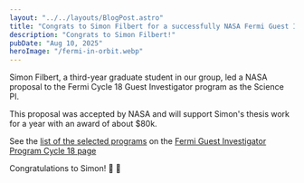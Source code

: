 ```yaml
---
layout: "../../layouts/BlogPost.astro"
title: "Congrats to Simon Filbert for a successfully NASA Fermi Guest Investigator program"
description: "Congrats to Simon Filbert!"
pubDate: "Aug 10, 2025"
heroImage: "/fermi-in-orbit.webp"
---
```


Simon Filbert, a third-year graduate student in our group, led a NASA proposal to the Fermi Cycle 18 Guest Investigator program as the Science PI. 

This proposal was accepted by NASA and will support Simon's thesis work for a year with an award of about $80k. 

See the [list of the selected programs](https://fermi.gsfc.nasa.gov/ssc/proposals/cycle18/Cycle18ApprovedPrograms.pdf)
on the [Fermi Guest Investigator Program Cycle 18 page](https://fermi.gsfc.nasa.gov/ssc/proposals/cycle18/)



Congratulations to Simon! 👏 👏  

